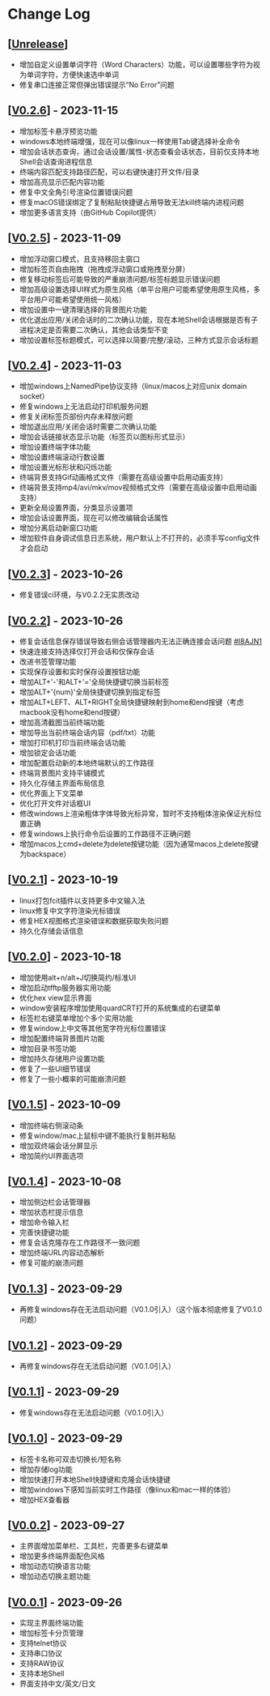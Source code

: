 # Change Log

## [[Unrelease](https://github.com/QQxiaoming/quardCRT)]

- 增加自定义设置单词字符（Word Characters）功能，可以设置哪些字符为视为单词字符，方便快速选中单词
- 修复串口连接正常但弹出错误提示“No Error”问题

## [[V0.2.6](https://github.com/QQxiaoming/quardCRT/releases/tag/V0.2.6)] - 2023-11-15

- 增加标签卡悬浮预览功能
- windows本地终端增强，现在可以像linux一样使用Tab键选择补全命令
- 增加会话状态查询，通过会话设置/属性-状态查看会话状态，目前仅支持本地Shell会话查询进程信息
- 终端内容匹配支持路径匹配，可以右键快速打开文件/目录
- 增加高亮显示匹配内容功能
- 修复中文全角引号渲染位置错误问题
- 修复macOS错误绑定了复制粘贴快捷键占用导致无法kill终端内进程问题
- 增加更多语言支持（由GitHub Copilot提供）

## [[V0.2.5](https://github.com/QQxiaoming/quardCRT/releases/tag/V0.2.5)] - 2023-11-09

- 增加浮动窗口模式，且支持移回主窗口
- 增加标签页自由拖拽（拖拽成浮动窗口或拖拽至分屏）
- 修复移动标签后可能导致的严重崩溃问题/标签标题显示错误问题
- 增加高级设置选择UI样式为原生风格（单平台用户可能希望使用原生风格，多平台用户可能希望使用统一风格）
- 增加设置中一键清理选择的背景图片功能
- 优化退出应用/关闭会话时的二次确认功能，现在本地Shell会话根据是否有子进程决定是否需要二次确认，其他会话类型不变
- 增加设置标签标题模式，可以选择以简要/完整/滚动，三种方式显示会话标题

## [[V0.2.4](https://github.com/QQxiaoming/quardCRT/releases/tag/V0.2.4)] - 2023-11-03

- 增加windows上NamedPipe协议支持（linux/macos上对应unix domain socket）
- 修复windows上无法启动打印机服务问题
- 修复关闭标签页部份内存未释放问题
- 增加退出应用/关闭会话时需要二次确认功能
- 增加会话链接状态显示功能（标签页以图标形式显示）
- 增加设置终端字体功能
- 增加设置终端滚动行数设置
- 增加设置光标形状和闪烁功能
- 终端背景支持Gif动画格式文件（需要在高级设置中启用动画支持）
- 终端背景支持mp4/avi/mkv/mov视频格式文件（需要在高级设置中启用动画支持）
- 更新全局设置界面，分类显示设置项
- 增加会话设置界面，现在可以修改编辑会话属性
- 增加分离启动新窗口功能
- 增加软件自身调试信息日志系统，用户默认上不打开的，必须手写config文件才会启动

## [[V0.2.3](https://github.com/QQxiaoming/quardCRT/releases/tag/V0.2.3)] - 2023-10-26

- 修复错误ci环境，与V0.2.2无实质改动

## [[V0.2.2](https://github.com/QQxiaoming/quardCRT/releases/tag/V0.2.2)] - 2023-10-26

- 修复会话信息保存错误导致右侧会话管理器内无法正确连接会话问题 [#I8AJN1](https://gitee.com/QQxiaoming/quardCRT/issues/I8AJN1)
- 快速连接支持选择仅打开会话和仅保存会话
- 改进书签管理功能
- 实现保存设置和实时保存设置按钮功能
- 增加ALT+'-'和ALT+'='全局快捷键切换当前标签
- 增加ALT+'{num}'全局快捷键切换到指定标签
- 增加ALT+LEFT、ALT+RIGHT全局快捷键映射到home和end按键（考虑macbook没有home和end按键）
- 增加高清截图当前终端功能
- 增加导出当前终端会话内容（pdf/txt）功能
- 增加打印机打印当前终端会话功能
- 增加锁定会话功能
- 增加配置启动新的本地终端默认的工作路径
- 终端背景图片支持平铺模式
- 持久化存储主界面布局信息
- 优化界面上下文菜单
- 优化打开文件对话框UI
- 修改windows上渲染粗体字体导致光标异常，暂时不支持粗体渲染保证光标位置正确
- 修复windows上执行命令后设置的工作路径不正确问题
- 增加macos上cmd+delete为delete按键功能（因为通常macos上delete按键为backspace）

## [[V0.2.1](https://github.com/QQxiaoming/quardCRT/releases/tag/V0.2.1)] - 2023-10-19

- linux打包fcit插件以支持更多中文输入法
- linux修复中文字符渲染光标错误
- 修复HEX视图格式渲染错误和数据获取失败问题
- 持久化存储会话信息

## [[V0.2.0](https://github.com/QQxiaoming/quardCRT/releases/tag/V0.2.0)] - 2023-10-18

- 增加使用alt+n/alt+J切换简约/标准UI
- 增加启动tfftp服务器实用功能
- 优化hex view显示界面
- window安装程序增加使用quardCRT打开的系统集成的右键菜单
- 标签栏右键菜单增加个多个实用功能
- 修复window上中文等其他宽字符光标位置错误
- 增加配置终端背景图片功能
- 增加目录书签功能
- 增加持久存储用户设置功能
- 修复了一些UI细节错误
- 修复了一些小概率的可能崩溃问题

## [[V0.1.5](https://github.com/QQxiaoming/quardCRT/releases/tag/V0.1.5)] - 2023-10-09

- 增加终端右侧滚动条
- 修复window/mac上鼠标中键不能执行复制并粘贴
- 增加双终端会话分屏显示
- 增加简约UI界面选项

## [[V0.1.4](https://github.com/QQxiaoming/quardCRT/releases/tag/V0.1.4)] - 2023-10-08

- 增加侧边栏会话管理器
- 增加状态栏提示信息
- 增加命令输入栏
- 完善快捷键功能
- 修复会话克隆存在工作路径不一致问题
- 增加终端URL内容动态解析
- 修复可能的崩溃问题

## [[V0.1.3](https://github.com/QQxiaoming/quardCRT/releases/tag/V0.1.3)] - 2023-09-29

- 再修复windows存在无法启动问题（V0.1.0引入）（这个版本彻底修复了V0.1.0问题）

## [[V0.1.2](https://github.com/QQxiaoming/quardCRT/releases/tag/V0.1.2)] - 2023-09-29

- 再修复windows存在无法启动问题（V0.1.0引入）

## [[V0.1.1](https://github.com/QQxiaoming/quardCRT/releases/tag/V0.1.1)] - 2023-09-29

- 修复windows存在无法启动问题（V0.1.0引入）

## [[V0.1.0](https://github.com/QQxiaoming/quardCRT/releases/tag/V0.1.0)] - 2023-09-29

- 标签卡名称可双击切换长/短名称
- 增加存储log功能
- 增加快速打开本地Shell快捷键和克隆会话快捷键
- 增加windows下感知当前实时工作路径（像linux和mac一样的体验）
- 增加HEX查看器

## [[V0.0.2](https://github.com/QQxiaoming/quardCRT/releases/tag/V0.0.2)] - 2023-09-27

- 主界面增加菜单栏、工具栏，完善更多右键菜单
- 增加更多终端界面配色风格
- 增加动态切换语言功能
- 增加动态切换主题功能

## [[V0.0.1](https://github.com/QQxiaoming/quardCRT/releases/tag/V0.0.1)] - 2023-09-26

- 实现主界面终端功能
- 增加标签卡分页管理
- 支持telnet协议
- 支持串口协议
- 支持RAW协议
- 支持本地Shell
- 界面支持中文/英文/日文
